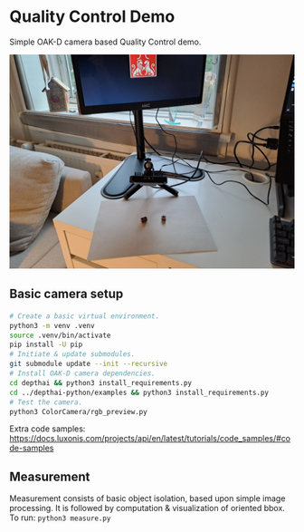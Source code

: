 # Quality Control Demo
Simple OAK-D camera based Quality Control demo.

![](demo_setup.jpg)

## Basic camera setup
```bash
# Create a basic virtual environment.
python3 -m venv .venv
source .venv/bin/activate
pip install -U pip
# Initiate & update submodules.
git submodule update --init --recursive
# Install OAK-D camera dependencies.
cd depthai && python3 install_requirements.py
cd ../depthai-python/examples && python3 install_requirements.py
# Test the camera.
python3 ColorCamera/rgb_preview.py
```
Extra code samples: https://docs.luxonis.com/projects/api/en/latest/tutorials/code_samples/#code-samples

## Measurement
Measurement consists of basic object isolation, based upon simple image processing. It is followed by computation & visualization of oriented bbox.
To run: `python3 measure.py`
